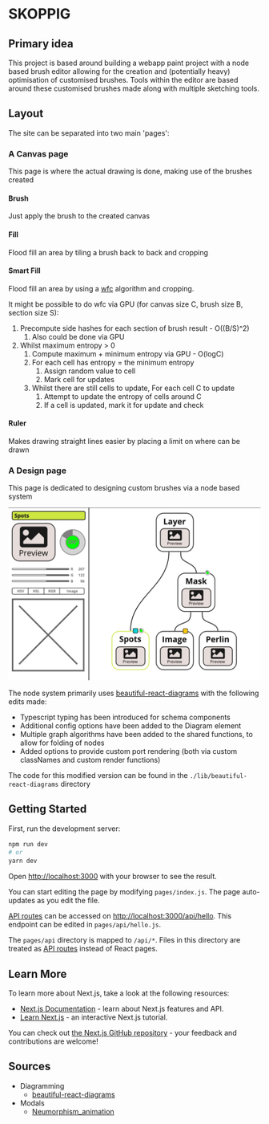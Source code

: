 # SKOPPIG

## Primary idea

This project is based around building a webapp paint project with a node based brush editor allowing for the creation and (potentially heavy) optimisation of customised brushes.
Tools within the editor are based around these customised brushes made along with multiple sketching tools.

## Layout

The site can be separated into two main 'pages':

### A Canvas page

This page is where the actual drawing is done, making use of the brushes created

#### Brush

Just apply the brush to the created canvas

#### Fill

Flood fill an area by tiling a brush back to back and cropping

#### Smart Fill

Flood fill an area by using a [wfc](https://github.com/mxgmn/WaveFunctionCollapse) algorithm and cropping.

It might be possible to do wfc via GPU (for canvas size C, brush size B, section size S):

1. Precompute side hashes for each section of brush result - O((B/S)^2)
   1. Also could be done via GPU
2. Whilst maximum entropy > 0
   1. Compute maximum + minimum entropy via GPU - O(logC)
   2. For each cell has entropy = the minimum entropy
      1. Assign random value to cell
      2. Mark cell for updates
   3. Whilst there are still cells to update, For each cell C to update
      1. Attempt to update the entropy of cells around C
      2. If a cell is updated, mark it for update and check

#### Ruler

Makes drawing straight lines easier by placing a limit on where can be drawn

### A Design page

This page is dedicated to designing custom brushes via a node based system

![The layout of the brush design page](./public/images/design.jpg)

The node system primarily uses [beautiful-react-diagrams](https://github.com/antonioru/beautiful-react-diagrams) with the following edits made:

- Typescript typing has been introduced for schema components
- Additional config options have been added to the Diagram element
- Multiple graph algorithms have been added to the shared functions, to allow for folding of nodes
- Added options to provide custom port rendering (both via custom classNames and custom render functions)

The code for this modified version can be found in the `./lib/beautiful-react-diagrams` directory

## Getting Started

First, run the development server:

```bash
npm run dev
# or
yarn dev
```

Open [http://localhost:3000](http://localhost:3000) with your browser to see the result.

You can start editing the page by modifying `pages/index.js`. The page auto-updates as you edit the file.

[API routes](https://nextjs.org/docs/api-routes/introduction) can be accessed on [http://localhost:3000/api/hello](http://localhost:3000/api/hello). This endpoint can be edited in `pages/api/hello.js`.

The `pages/api` directory is mapped to `/api/*`. Files in this directory are treated as [API routes](https://nextjs.org/docs/api-routes/introduction) instead of React pages.

## Learn More

To learn more about Next.js, take a look at the following resources:

- [Next.js Documentation](https://nextjs.org/docs) - learn about Next.js features and API.
- [Learn Next.js](https://nextjs.org/learn) - an interactive Next.js tutorial.

You can check out [the Next.js GitHub repository](https://github.com/vercel/next.js/) - your feedback and contributions are welcome!

## Sources

- Diagramming
  - [beautiful-react-diagrams](https://github.com/antonioru/beautiful-react-diagrams)
- Modals
  - [Neumorphism_animation](https://codepen.io/ma_suwa/pens/showcase)
